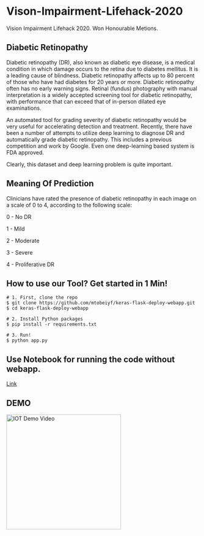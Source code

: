 # Vison-Impairment-Lifehack-2020
Vision Impairment Lifehack 2020. Won Honourable Metions.

## Diabetic Retinopathy
Diabetic retinopathy (DR), also known as diabetic eye disease, is a medical condition in which damage occurs to the retina due to diabetes mellitus. It is a leading cause of blindness. Diabetic retinopathy affects up to 80 percent of those who have had diabetes for 20 years or more. Diabetic retinopathy often has no early warning signs. Retinal (fundus) photography with manual interpretation is a widely accepted screening tool for diabetic retinopathy, with performance that can exceed that of in-person dilated eye examinations.


An automated tool for grading severity of diabetic retinopathy would be very useful for accelerating detection and treatment. Recently, there have been a number of attempts to utilize deep learning to diagnose DR and automatically grade diabetic retinopathy. This includes a previous competition and work by Google. Even one deep-learning based system is FDA approved.

Clearly, this dataset and deep learning problem is quite important.

## Meaning Of Prediction
Clinicians have rated the presence of diabetic retinopathy in each image on a scale of 0 to 4, according to the following scale:

0 - No DR

1 - Mild

2 - Moderate

3 - Severe

4 - Proliferative DR


## How to use our Tool? Get started in 1 Min!
```shell
# 1. First, clone the repo
$ git clone https://github.com/mtobeiyf/keras-flask-deploy-webapp.git
$ cd keras-flask-deploy-webapp

# 2. Install Python packages
$ pip install -r requirements.txt

# 3. Run!
$ python app.py
```

## Use Notebook for running the code without webapp.
[Link](https://github.com/ExtremelySunnyYK/Vison-Impairment-Lifehack-2020/blob/master/notebook/.ipynb_checkpoints/efficientnets-for-diabetic-retinopathy-detection-checkpoint.ipynb)

## DEMO
<a href = "https://youtu.be/HD-t8QStoXs" target="_blank"><img src = "https://i.imgur.com/NCkj6A4.png" title = "IOT Demo Video" height="300"/>
